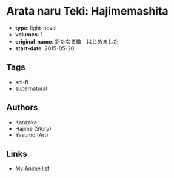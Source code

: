 # Arata naru Teki: Hajimemashita

-   **type**: light-novel
-   **volumes**: 1
-   **original-name**: 新たなる敵　はじめました
-   **start-date**: 2015-05-20

## Tags

-   sci-fi
-   supernatural

## Authors

-   Kanzaka
-   Hajime (Story)
-   Yasumo (Art)

## Links

-   [My Anime list](https://myanimelist.net/manga/90591/Arata_naru_Teki__Hajimemashita)

